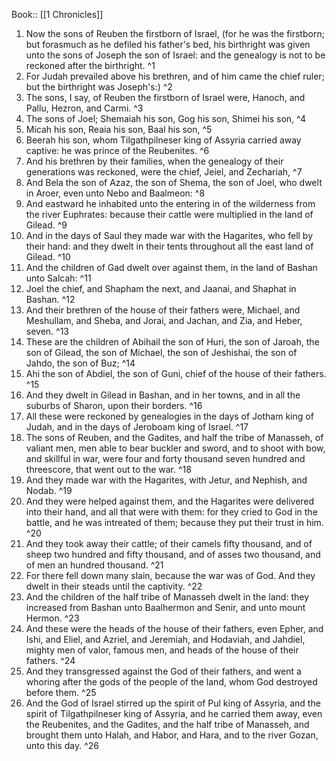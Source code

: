  Book:: [[1 Chronicles]]
 1. Now the sons of Reuben the firstborn of Israel, (for he was the firstborn; but forasmuch as he defiled his father's bed, his birthright was given unto the sons of Joseph the son of Israel: and the genealogy is not to be reckoned after the birthright. ^1
 2. For Judah prevailed above his brethren, and of him came the chief ruler; but the birthright was Joseph's:) ^2
 3. The sons, I say, of Reuben the firstborn of Israel were, Hanoch, and Pallu, Hezron, and Carmi. ^3
 4. The sons of Joel; Shemaiah his son, Gog his son, Shimei his son, ^4
 5. Micah his son, Reaia his son, Baal his son, ^5
 6. Beerah his son, whom Tilgathpilneser king of Assyria carried away captive: he was prince of the Reubenites. ^6
 7. And his brethren by their families, when the genealogy of their generations was reckoned, were the chief, Jeiel, and Zechariah, ^7
 8. And Bela the son of Azaz, the son of Shema, the son of Joel, who dwelt in Aroer, even unto Nebo and Baalmeon: ^8
 9. And eastward he inhabited unto the entering in of the wilderness from the river Euphrates: because their cattle were multiplied in the land of Gilead. ^9
 10. And in the days of Saul they made war with the Hagarites, who fell by their hand: and they dwelt in their tents throughout all the east land of Gilead. ^10
 11. And the children of Gad dwelt over against them, in the land of Bashan unto Salcah: ^11
 12. Joel the chief, and Shapham the next, and Jaanai, and Shaphat in Bashan. ^12
 13. And their brethren of the house of their fathers were, Michael, and Meshullam, and Sheba, and Jorai, and Jachan, and Zia, and Heber, seven. ^13
 14. These are the children of Abihail the son of Huri, the son of Jaroah, the son of Gilead, the son of Michael, the son of Jeshishai, the son of Jahdo, the son of Buz; ^14
 15. Ahi the son of Abdiel, the son of Guni, chief of the house of their fathers. ^15
 16. And they dwelt in Gilead in Bashan, and in her towns, and in all the suburbs of Sharon, upon their borders. ^16
 17. All these were reckoned by genealogies in the days of Jotham king of Judah, and in the days of Jeroboam king of Israel. ^17
 18. The sons of Reuben, and the Gadites, and half the tribe of Manasseh, of valiant men, men able to bear buckler and sword, and to shoot with bow, and skillful in war, were four and forty thousand seven hundred and threescore, that went out to the war. ^18
 19. And they made war with the Hagarites, with Jetur, and Nephish, and Nodab. ^19
 20. And they were helped against them, and the Hagarites were delivered into their hand, and all that were with them: for they cried to God in the battle, and he was intreated of them; because they put their trust in him. ^20
 21. And they took away their cattle; of their camels fifty thousand, and of sheep two hundred and fifty thousand, and of asses two thousand, and of men an hundred thousand. ^21
 22. For there fell down many slain, because the war was of God. And they dwelt in their steads until the captivity. ^22
 23. And the children of the half tribe of Manasseh dwelt in the land: they increased from Bashan unto Baalhermon and Senir, and unto mount Hermon. ^23
 24. And these were the heads of the house of their fathers, even Epher, and Ishi, and Eliel, and Azriel, and Jeremiah, and Hodaviah, and Jahdiel, mighty men of valor, famous men, and heads of the house of their fathers. ^24
 25. And they transgressed against the God of their fathers, and went a whoring after the gods of the people of the land, whom God destroyed before them. ^25
 26. And the God of Israel stirred up the spirit of Pul king of Assyria, and the spirit of Tilgathpilneser king of Assyria, and he carried them away, even the Reubenites, and the Gadites, and the half tribe of Manasseh, and brought them unto Halah, and Habor, and Hara, and to the river Gozan, unto this day. ^26
